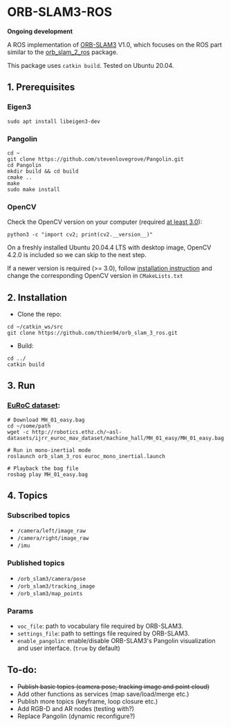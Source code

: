 # ORB-SLAM3-ROS

**Ongoing development**

A ROS implementation of [ORB-SLAM3](https://github.com/UZ-SLAMLab/ORB_SLAM3) V1.0, which focuses on the ROS part similar to the [orb_slam_2_ros](https://github.com/appliedAI-Initiative/orb_slam_2_ros) package.

This package uses ```catkin build```. Tested on Ubuntu 20.04.
## 1. Prerequisites
### Eigen3
```
sudo apt install libeigen3-dev
```
### Pangolin
```
cd ~
git clone https://github.com/stevenlovegrove/Pangolin.git
cd Pangolin
mkdir build && cd build
cmake ..
make
sudo make install
```
### OpenCV
Check the OpenCV version on your computer (required [at least 3.0](https://github.com/UZ-SLAMLab/ORB_SLAM3)):
```
python3 -c "import cv2; print(cv2.__version__)" 
```
On a freshly installed Ubuntu 20.04.4 LTS with desktop image, OpenCV 4.2.0 is included so we can skip to the next step.

If a newer version is required (>= 3.0), follow [installation instruction](https://docs.opencv.org/4.x/d0/d3d/tutorial_general_install.html) and change the corresponding OpenCV version in `CMakeLists.txt`


## 2. Installation
- Clone the repo:
```
cd ~/catkin_ws/src
git clone https://github.com/thien94/orb_slam_3_ros.git

```
- Build:
```
cd ../
catkin build
```

## 3. Run
### [EuRoC dataset](https://projects.asl.ethz.ch/datasets/doku.php?id=kmavvisualinertialdatasets):
```
# Download MH_01_easy.bag
cd ~/some/path
wget -c http://robotics.ethz.ch/~asl-datasets/ijrr_euroc_mav_dataset/machine_hall/MH_01_easy/MH_01_easy.bag
```
```
# Run in mono-inertial mode
roslaunch orb_slam_3_ros euroc_mono_inertial.launch

# Playback the bag file
rosbag play MH_01_easy.bag
```

## 4. Topics
### Subscribed topics
- `/camera/left/image_raw`
- `/camera/right/image_raw`
- `/imu`
### Published topics
- `/orb_slam3/camera/pose`
- `/orb_slam3/tracking_image`
- `/orb_slam3/map_points`
### Params
- `voc_file`: path to vocabulary file required by ORB-SLAM3.
- `settings_file`: path to settings file required by ORB-SLAM3.
- `enable_pangolin`: enable/disable ORB-SLAM3's Pangolin visualization and user interface. (`true` by default)

## To-do:
- ~~Publish basic topics (camera pose, tracking image and point cloud)~~
- Add other functions as services (map save/load/merge etc.)
- Publish more topics (keyframe, loop closure etc.)
- Add RGB-D and AR nodes (testing with?)
- Replace Pangolin (dynamic reconfigure?)